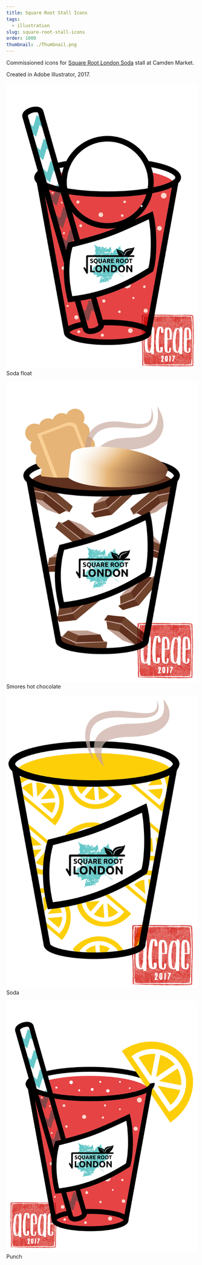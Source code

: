 ```yaml
---
title: Square Root Stall Icons
tags:
  - illustration
slug: square-root-stall-icons
order: 1000
thumbnail: ./Thumbnail.png
---
```

Commissioned icons for [Square Root London Soda](https://www.squarerootsoda.co.uk/) stall at Camden Market.

Created in Adobe Illustrator, 2017.

![](Float-Float-wm.png)
Soda float

![](Float-Smores-wm.png)
Smores hot chocolate

![](Float-Lemon-wm.png)
Soda

![](Float-Punch-wm.png)
Punch
